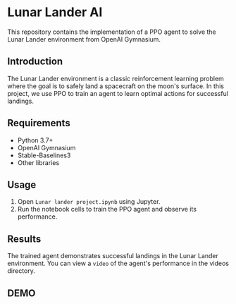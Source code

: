 # Lunar Lander AI 

This repository contains the implementation of a PPO agent to solve the Lunar Lander environment from OpenAI Gymnasium.

## Introduction

The Lunar Lander environment is a classic reinforcement learning problem where the goal is to safely land a spacecraft on the moon's surface. In this project, we use PPO to train an agent to learn optimal actions for successful landings.

 ## Requirements


+ Python 3.7+
+ OpenAI Gymnasium
+ Stable-Baselines3 
+ Other libraries
 ## Usage 
1. Open `Lunar lander project.ipynb` using Jupyter.
2. Run the notebook cells to train the PPO agent and observe its performance.




## Results

The trained agent demonstrates successful landings in the Lunar Lander environment. You can view a `video` of the agent's performance in the videos directory.

## DEMO
